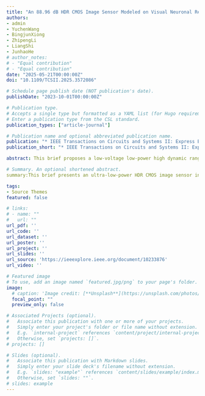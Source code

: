 ```yaml
---
title: "An 88.96 dB HDR CMOS Image Sensor Modeled on Visual Neuronal Response"
authors:
- admin
- YuchenWang
- BingjunXiong
- ZhipengLi
- LiangShi
- JunhaoHe
# author_notes:
# - "Equal contribution"
# - "Equal contribution"
date: "2025-05-21T00:00:00Z"
doi: "10.1109/TCSII.2025.3572086"

# Schedule page publish date (NOT publication's date).
publishDate: "2023-10-01T00:00:00Z"

# Publication type.
# Accepts a single type but formatted as a YAML list (for Hugo requirements).
# Enter a publication type from the CSL standard.
publication_types: ["article-journal"]

# Publication name and optional abbreviated publication name.
publication: "* IEEE Transactions on Circuits and Systems II: Express Briefs ( Volume: 72, Issue: 7, July 2025)*. 2023;44(10): 1664-1667."
publication_short: "* IEEE Transactions on Circuits and Systems II: Express Briefs ( Volume: 72, Issue: 7, July 2025)*. 2023;44(10): 1664-1667"

abstract: This brief proposes a low-voltage low-power high dynamic range (HDR) CMOS image sensor (CIS) with visual neuronal responses (VNR) tailored for IoT applications, especially biomedical scenarios, which demand low power consumption and limited transmission bandwidth. The proposed CIS modeled on the nonlinear compression characteristics of illumination in the visual nervous system to enhance the dynamic range (DR). By employing a dynamic readout of pixel signals and comparing with a reference ramp voltage, the output of the proposed CIS conforms to the Naka-Rushton function, which describes the response features of visual neurons. The proposed CIS adopts a column-parallel architecture to enable simultaneous exposure, readout, and quantization of pixels in each row, combined with several low-power reset circuits to reduce image lag and inter-row crosstalk. A 126×64 HDR CIS with a 6.6 μ m pixel pitch was fabricated using a 180 nm CMOS technology. Measurement results show a DR exceeding 88.96 dB, with a total power consumption of 18.62 μ W at 60 fps and 0.8 V supply.

# Summary. An optional shortened abstract.
summary:This brief presents an ultra-low-power HDR CMOS image sensor inspired by visual neuronal responses, achieving 88.96 dB dynamic range at 0.8 V with just 18.62 μW power consumption for IoT biomedical applications.

tags:
- Source Themes
featured: false

# links:
# - name: ""
#   url: ""
url_pdf: ''
url_code: ''
url_dataset: ''
url_poster: ''
url_project: ''
url_slides: ''
url_source: 'https://ieeexplore.ieee.org/document/10233876'
url_video: ''

# Featured image
# To use, add an image named `featured.jpg/png` to your page's folder. 
image:
  # caption: 'Image credit: [**Unsplash**](https://unsplash.com/photos/jdD8gXaTZsc)'
  focal_point: ""
  preview_only: false

# Associated Projects (optional).
#   Associate this publication with one or more of your projects.
#   Simply enter your project's folder or file name without extension.
#   E.g. `internal-project` references `content/project/internal-project/index.md`.
#   Otherwise, set `projects: []`.
# projects: []

# Slides (optional).
#   Associate this publication with Markdown slides.
#   Simply enter your slide deck's filename without extension.
#   E.g. `slides: "example"` references `content/slides/example/index.md`.
#   Otherwise, set `slides: ""`.
# slides: example
---
```


<!-- {{% callout note %}}
Click the *Cite* button above to demo the feature to enable visitors to import publication metadata into their reference management software.
{{% /callout %}}

{{% callout note %}}
Create your slides in Markdown - click the *Slides* button to check out the example.
{{% /callout %}}

Add the publication's **full text** or **supplementary notes** here. You can use rich formatting such as including [code, math, and images](https://docs.hugoblox.com/content/writing-markdown-latex/). -->
